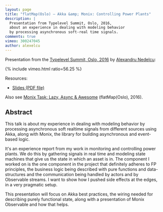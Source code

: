 ```yaml
---
layout: page
title: "flatMap(Oslo) — Akka &amp; Monix: Controlling Power Plants"
description: |
  Presentation from Typelevel Summit, Oslo, 2016,
  about an experience in dealing with modeling behavior
  by processing asynchronous soft-real time signals.
comments: true
vimeo: 300247045
author: alexelcu
---
```


Presentation from the
[Typelevel Summit, Oslo, 2016](http://typelevel.org/event/2016-05-summit-oslo/)
by [Alexandru Nedelcu](https://twitter.com/alexelcu):

{% include vimeo.html ratio=56.25 %}

Resources:

- [Slides (PDF file)](/public/pdfs/Akka-Monix.pdf)

Also see
[Monix Task: Lazy, Async &amp; Awesome](./2016-task-flatmap-oslo.html)
(flatMap(Oslo), 2016).

## Abstract

This talk is about my experience in dealing with modeling behavior
by processing asynchronous soft realtime signals from different
sources using Akka, along with Monix, the library for building
asynchronous and event-based logic.

It's an experience report from my work in monitoring and controlling
power plants. We do this by gathering signals in real time and
modeling state machines that give us the state in which an asset is in.
The component I worked on is the one component in the project that
definitely adheres to FP principles, the business logic being
described with pure functions and data-structures and the communication
being handled by actors and by Observable streams. I want to show
how I pushed side effects at the edges, in a very pragmatic setup.

This presentation will focus on Akka best practices, the wiring
needed for describing purely functional state, along with a
presentation of Monix Observable and how that helps.
